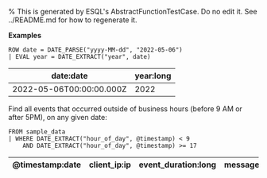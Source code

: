 % This is generated by ESQL's AbstractFunctionTestCase. Do no edit it. See ../README.md for how to regenerate it.

**Examples**

```esql
ROW date = DATE_PARSE("yyyy-MM-dd", "2022-05-06")
| EVAL year = DATE_EXTRACT("year", date)
```

| date:date | year:long |
| --- | --- |
| 2022-05-06T00:00:00.000Z | 2022 |

Find all events that occurred outside of business hours (before 9 AM or after 5PM), on any given date:

```esql
FROM sample_data
| WHERE DATE_EXTRACT("hour_of_day", @timestamp) < 9
    AND DATE_EXTRACT("hour_of_day", @timestamp) >= 17
```

| @timestamp:date | client_ip:ip | event_duration:long | message:keyword |
| --- | --- | --- | --- |


